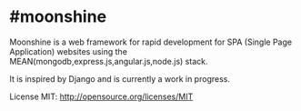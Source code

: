 #moonshine
====================

Moonshine is a web framework for rapid development for SPA (Single Page Application) websites using the MEAN(mongodb,express.js,angular.js,node.js) stack.

It is inspired by Django and is currently a work in progress.

License MIT:
http://opensource.org/licenses/MIT